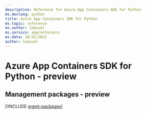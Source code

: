 ```yaml
---
description: Reference for Azure App Containers SDK for Python
ms.devlang: python
title: Azure App Containers SDK for Python
ms.topic: reference
ms.author: lmazuel
ms.service: appcontainers
ms.data: 10/31/2022
author: lmazuel
---
```

# Azure App Containers SDK for Python - preview

## Management packages - preview
[!INCLUDE [mgmt-packages](app-containers-mgmt-index.md)]
